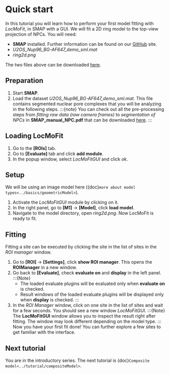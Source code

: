 # Quick start

In this tutorial you will learn how to perform your first model fitting with *LocMoFit*, in SMAP with a GUI. We will fit a 2D ring model to the top-view projection of NPCs. You will need:
* **SMAP** installed. Further information can be found on our [GitHub](https://github.com/jries/SMAP/) site.
* _U2OS_Nup96_BG-AF647_demo_sml.mat_
* _ring2d.png_

The two files above can be downloaded [here](https://www.embl.de/download/ries/LocMoFit/).

## Preparation
1. Start **SMAP**.
2. Load the dataset _U2OS_Nup96_BG-AF647_demo_sml.mat_. This file contains segmented nuclear pore complexes that you will be analyzing in the following steps.
:::{note}
You can check out all the pre-processing steps from _fitting raw data (raw camera frames)_ to _segmentation of NPCs_ in
**SMAP_manual_NPC.pdf** that can be downloaded [here](https://www.embl.de/download/ries/Documentation/).
:::

## Loading LocMoFit
1. Go to the **[ROIs]** tab.
2. Go to **[Evaluate]** tab and click **add module**.
3. In the popup window, select _LocMoFitGUI_ and click *ok*.

## Setup
We will be using an image model here ({doc}`more about model types<../basics/geometricModel>`).
1. Activate the _LocMoFitGUI_ module by clicking on it.
2. In the right panel, go to **[M1]** -> **[Model]**, click **load model**.
3. Navigate to the model directory, open _ring2d.png_. Now LocMoFit is ready to fit.

## Fitting
Fitting a site can be executed by clicking the site in the list of sites in the _ROI manager_ window.
1. Go to **[ROI]** -> **[Settings]**, click **show ROI manager**. This opens the **ROIManager** in a new window.
2. Go back to **[Evaluate]**, check **evaluate on** and **display** in the left panel.
	:::{Note}
	* The loaded evaluate plugins will be evaluated only when **evaluate on** is checked.
	* Result windows of the loaded evaluate plugins will be displayed only when **display** is checked.
	:::
3. In the _ROI Manager_ window, click on one site in the list of sites and wait for a few seconds. You should see a new window _LocMoFitGUI_.
	:::{Note}
	The **LocMoFitGUI** window allows you to inspect the result right after fitting. The window may look different depending on the model type.
	:::
Now you have your first fit done! You can further explore a few sites to get familiar with the interface.

## Next tutorial
You are in the introductory series. The next tutorial is {doc}`Composite model<../tutorial/compositeModel>`.
